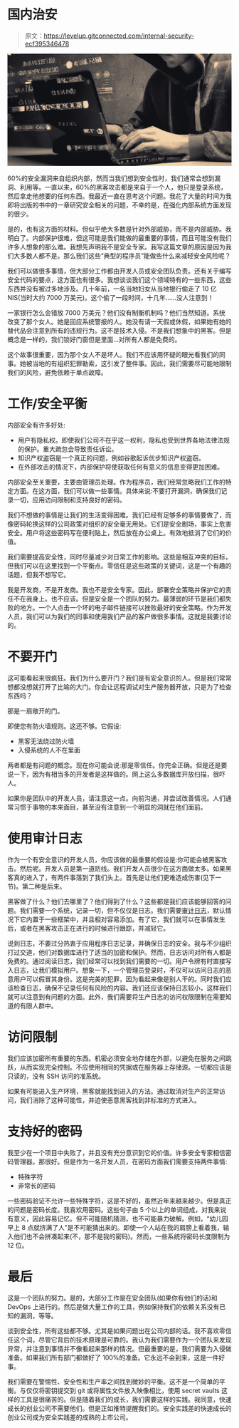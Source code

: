 # 国内治安

> 原文：<https://levelup.gitconnected.com/internal-security-ecf395346478>

![](img/607bf291f2d1959534303a84f590d0fc.png)

60%的安全漏洞来自组织内部，然而当我们想到安全性时，我们通常会想到漏洞、利用等。一直以来，60%的黑客攻击都是来自于一个人，他只是登录系统，然后拿走他想要的任何东西。我最近一直在思考这个问题。我花了大量的时间为我即将出版的书中的一章研究安全相关的问题，不幸的是，在强化内部系统方面发现的很少。

是的，也有这方面的材料。但似乎绝大多数是针对外部威胁，而不是内部威胁。我明白了。内部保护很难，但这可能是我们能做的最重要的事情，而且可能没有我们许多人想象的那么难。我想先声明我不是安全专家。我写这篇文章的原因是因为我们大多数人都不是。那么我们这些“典型的程序员”能做些什么来减轻安全风险呢？

我们可以做很多事情，但大部分工作都由开发人员或安全团队负责。还有关于编写安全代码的要点，这方面也有很多。我想谈谈我们这个领域特有的一些东西，这些东西并没有被过多地涉及。几十年前，一名当地妇女从当地银行偷走了 10 亿 NIS(当时大约 7000 万美元)。这个偷了一段时间，十几年……没人注意到！

一家银行怎么会错放 7000 万美元？他们没有制衡机制吗？他们当然知道。系统改变了那个女人。她是回应系统警报的人。她没有请一天假或休假，如果她有她的替代品会注意到所有的违规行为。这不是技术入侵。不是我们想象中的黑客。但是概念是一样的，我们锁好门窗但是里面…对所有人都是免费的。

这个故事很重要，因为那个女人不是坏人。我们不应该用怀疑的眼光看我们的同事。她被当地的有组织犯罪勒索，这引发了整件事。因此，我们需要尽可能地限制我们的风险，避免依赖于单点故障。

# 工作/安全平衡

内部安全有许多好处:

*   用户有隐私权。即使我们公司不在乎这一权利，隐私也受到世界各地法律法规的保护。重大疏忽会导致责任诉讼。
*   知识产权盗窃是一个真正的问题，例如谷歌起诉优步知识产权盗窃。
*   在外部攻击的情况下，内部保护将使获取任何有意义的信息变得更加困难。

内部安全至关重要，主要由管理员处理。作为程序员，我们经常忽略我们工作的特定方面。在这方面，我们可以做一些事情。具体来说:不要打开漏洞，确保我们记录一切，应用访问限制和支持良好的密码。

我们不想做的事情是让我们的生活变得困难。我们已经有足够多的事情要做了，而像密码轮换这样的公司政策对组织的安全毫无用处。它们是安全剧场，事实上危害安全。用户将这些密码写在便利贴上，然后放在办公桌上。有效地抵消了它们的价值。

我们需要提高安全性，同时尽量减少对日常工作的影响。这些是相互冲突的目标，但我们可以在这里找到一个平衡点。零信任是这些政策的关键词，这是一个有趣的话题，但我不想写它。

我是开发商，不是开发商。我也不是安全专家。因此，部署安全策略并保护它的责任不在我身上。也不应该。但是安全是一个团队的努力。最薄弱的环节是我们都失败的地方。一个人点击一个坏的电子邮件链接可以挫败最好的安全策略。作为开发人员，我们可以为我们的同事和使用我们产品的客户做很多事情。这就是我要讨论的。

# 不要开门

这可能看起来很疯狂。我们为什么要开门？我们是有安全意识的人。但是我们常常想都没想就打开了比喻的大门。你会让远程调试对生产服务器开放，只是为了检查东西吗？

那是一扇敞开的门。

即使您有防火墙规则。这还不够。它假设:

*   黑客无法绕过防火墙
*   入侵系统的人不在里面

两者都是有问题的概念。现在你可能会说:那是零信任。你完全正确。但是还是要说一下，因为有相当多的开发者是这样做的。网上这么多数据库开放扫描，很吓人。

如果你是团队中的开发人员，请注意这一点。向前沟通，并尝试改善情况。人们通常习惯于事物的本来面目，甚至没有注意到一个明显的洞就在他们面前。

# 使用审计日志

作为一个有安全意识的开发人员，你应该做的最重要的假设是:你可能会被黑客攻击。然后呢。开发人员是第一道防线。我们开发人员很少在这方面做太多。如果黑客真的进入了，有两件事落到了我们头上。首先是让他们更难造成伤害(见下一节)。第二种是后来。

黑客做了什么？他们去哪里了？他们得到了什么？这些都是我们应该能够回答的问题。我们需要一个系统，记录一切，但不仅仅是日志。我们需要[审计日志](https://www.baeldung.com/database-auditing-jpa)，默认情况下它内置于一些框架中，并且相对容易添加。有了它，我们就可以在事情发生后，或者在黑客攻击正在进行的时候进行跟踪，并减轻它。

说到日志，不要过分热衷于应用程序日志记录，并确保日志的安全。我与不少组织打过交道，他们对数据库进行了适当的加密和保护。然而，日志访问对所有人都是免费的。通过阅读日志，我们经常可以找到我们需要的一切。用户令牌有时直接写入日志，让我们模拟用户。想象一下，一个管理员登录时，不仅可以访问日志的恶意用户可以假冒其身份。这是完美的犯罪，因为看起来像是别人干的。同时我们应该检查日志，确保不记录任何有风险的内容。我们还应该保持日志较小，这样我们就可以注意到有问题的方面。此外，我们需要将生产日志的访问权限限制在需要知道的有限人群中。

# 访问限制

我们应该加密所有重要的东西。机密必须安全地存储在外部，以避免在服务之间跳跃，从而实现完全控制。不应使用相同的凭据或在服务器上存储源。一切都应该是只读的，没有 SSH 访问的准系统。

如果有可能进入生产环境，黑客就能找到进入的方法。通过取消对生产的正常访问，我们消除了这种可能性，并迫使恶意黑客找到非标准的方式进入。

# 支持好的密码

我至少在一个项目中失败了，并且没有充分意识到它的价值。许多安全专家相信密码管理器。那很好。但是作为一名开发人员，在密码方面我们需要支持两件事情:

*   特殊字符
*   非常长的密码

一些密码验证不允许一些特殊字符，这是不好的，虽然近年来越来越少。但是真正的问题是密码长度。我喜欢用密码。这些句子由 5 个以上的单词组成，对我来说有意义，因此容易记忆。但不可能随机猜测，也不可能暴力破解。例如，“幼儿园早上 8 点就挤满了人”是不可能猜出来的。即使一个人站在我的肩膀上看着我，输入他们也不会拼凑起来(不，那不是我的密码)。然而，一些系统将密码长度限制为 12 位。

# 最后

这是一个团队的努力。是的，大部分工作是在安全团队(如果你有他们的话)和 DevOps 上进行的。然后是做大量工作的工具，例如保持我们的依赖关系没有已知的漏洞，等等。

谈到安全性，所有这些都不够。尤其是如果问题出在公司内部的话。我不喜欢零信任这个词，尽管它背后的技术原理是可靠的。我认为我们需要作为一个团队来发现异常，并注意到事情并不像看起来那样的情况。但最重要的是，我们需要为入侵做准备。如果我们所有部门都做好了 100%的准备。它永远不会到来，这是一件好事。

我们需要在警惕性、安全性和生产率之间找到微妙的平衡。这不是一个简单的平衡。与仅仅将密钥提交到 git 或将属性文件放入映像相比，使用 secret vaults 这样的工具是很痛苦的。但是随着我们的成长，我们需要这样的实践。我同意，快速成长的创业公司不需要他们。但是正如推特提醒我们的。安全实践差的快速成长的创业公司成为安全实践差的成熟的上市公司。